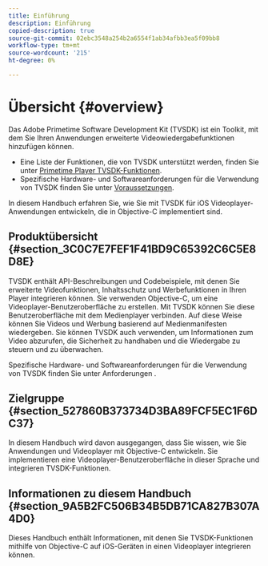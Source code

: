 ```yaml
---
title: Einführung
description: Einführung
copied-description: true
source-git-commit: 02ebc3548a254b2a6554f1ab34afbb3ea5f09bb8
workflow-type: tm+mt
source-wordcount: '215'
ht-degree: 0%

---
```


# Übersicht {#overview}

Das Adobe Primetime Software Development Kit (TVSDK) ist ein Toolkit, mit dem Sie Ihren Anwendungen erweiterte Videowiedergabefunktionen hinzufügen können.

* Eine Liste der Funktionen, die von TVSDK unterstützt werden, finden Sie unter [Primetime Player TVSDK-Funktionen](../../ios-3x-introduction/ios-3x-overview/ios-3x-overview-of-the-player.md).
* Spezifische Hardware- und Softwareanforderungen für die Verwendung von TVSDK finden Sie unter [Voraussetzungen](../../ios-3x-introduction/ios-3x-requirements.md).

In diesem Handbuch erfahren Sie, wie Sie mit TVSDK für iOS Videoplayer-Anwendungen entwickeln, die in Objective-C implementiert sind.

## Produktübersicht {#section_3C0C7E7FEF1F41BD9C65392C6C5E8D8E}

TVSDK enthält API-Beschreibungen und Codebeispiele, mit denen Sie erweiterte Videofunktionen, Inhaltsschutz und Werbefunktionen in Ihren Player integrieren können. Sie verwenden Objective-C, um eine Videoplayer-Benutzeroberfläche zu erstellen. Mit TVSDK können Sie diese Benutzeroberfläche mit dem Medienplayer verbinden. Auf diese Weise können Sie Videos und Werbung basierend auf Medienmanifesten wiedergeben. Sie können TVSDK auch verwenden, um Informationen zum Video abzurufen, die Sicherheit zu handhaben und die Wiedergabe zu steuern und zu überwachen.

Spezifische Hardware- und Softwareanforderungen für die Verwendung von TVSDK finden Sie unter Anforderungen .

## Zielgruppe {#section_527860B373734D3BA89FCF5EC1F6DC37}

In diesem Handbuch wird davon ausgegangen, dass Sie wissen, wie Sie Anwendungen und Videoplayer mit Objective-C entwickeln. Sie implementieren eine Videoplayer-Benutzeroberfläche in dieser Sprache und integrieren TVSDK-Funktionen.

## Informationen zu diesem Handbuch {#section_9A5B2FC506B34B5DB71CA827B307A4D0}

Dieses Handbuch enthält Informationen, mit denen Sie TVSDK-Funktionen mithilfe von Objective-C auf iOS-Geräten in einen Videoplayer integrieren können.
